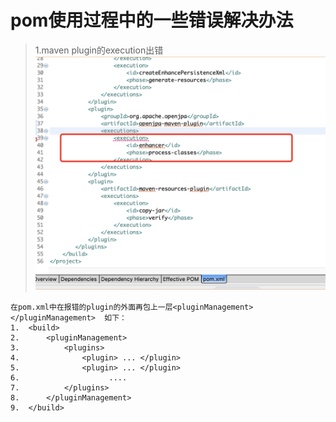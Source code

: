 # pom使用过程中的一些错误解决办法
>1.maven plugin的execution出错
![pom Bug1](https://github.com/zyoup/image/blob/master/pom.png)


```
在pom.xml中在报错的plugin的外面再包上一层<pluginManagement></pluginManagement>  如下：
1.	<build>
2.	    <pluginManagement>
3.	        <plugins>
4.	            <plugin> ... </plugin>
5.	            <plugin> ... </plugin>
6.	                  ....
7.	        </plugins>
8.	    </pluginManagement>
9.	</build>

```
